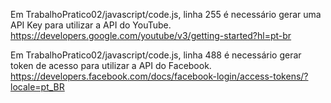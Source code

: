 Em TrabalhoPratico02/javascript/code.js, linha 255 é necessário gerar uma API Key para utilizar a API do YouTube.
https://developers.google.com/youtube/v3/getting-started?hl=pt-br

Em TrabalhoPratico02/javascript/code.js, linha 488 é necessário gerar token de acesso para utilizar a API do Facebook.
https://developers.facebook.com/docs/facebook-login/access-tokens/?locale=pt_BR

